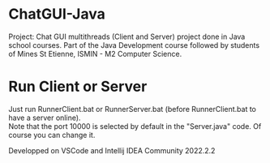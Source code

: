 # ChatGUI-Java
Project: Chat GUI multithreads (Client and Server) project done in Java school courses. Part of the Java Development course followed by students of Mines St Etienne, ISMIN - M2 Computer Science.

<h1>Run Client or Server</h1>

Just run RunnerClient.bat or RunnerServer.bat (before RunnerClient.bat to have a server online).  
Note that the port 10000 is selected by default in the "Server.java" code. Of course you can change it.  

Developped on VSCode and Intellij IDEA Community 2022.2.2
